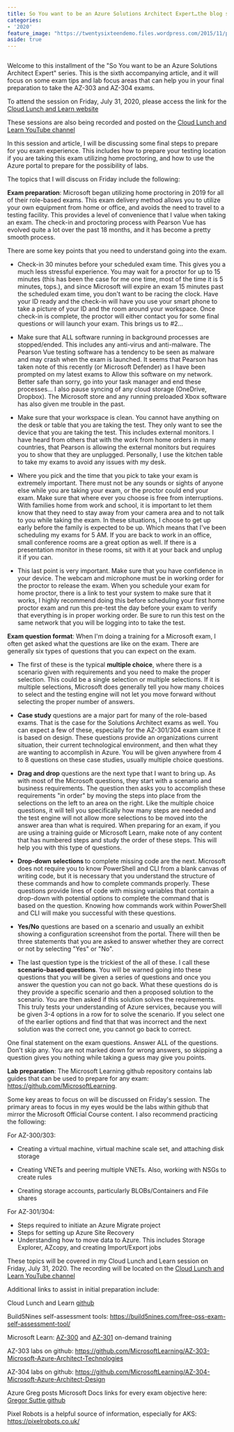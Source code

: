 ```yaml
---
title: So You want to be an Azure Solutions Architect Expert…the blog series...Labs and Exam Prep
categories:
- '2020'
feature_image: "https://twentysixteendemo.files.wordpress.com/2015/11/post.png"
aside: true
---
```




<div class="wp-block-image"><figure class="aligncenter size-large"><img src="https://captainhyperscaler.files.wordpress.com/2020/06/cll-azure-solution-architect-poster.jpg?w=1024" alt="" class="wp-image-689"/></figure></div>

Welcome to this installment of the "So You want to be an Azure Solutions Architect Expert" series. This is the sixth accompanying article, and it will focus on some exam tips and lab focus areas that can help you in your final preparation to take the AZ-303 and AZ-304 exams.

To attend the session on Friday, July 31, 2020, please access the link for the <a rel="noreferrer noopener" href="https://www.cloudlunchlearn.com/" target="_blank">Cloud Lunch and Learn website</a>

These sessions are also being recorded and posted on the <a rel="noreferrer noopener" href="https://www.youtube.com/channel/UCHZeZzSlTtmfgPozIq8J2Kw" target="_blank">Cloud Lunch and Learn YouTube channel</a>

In this session and article, I will be discussing some final steps to prepare for you exam experience. This includes how to prepare your testing location if you are taking this exam utilizing home proctoring, and how to use the Azure portal to prepare for the possibility of labs.

The topics that I will discuss on Friday include the following:

<strong>Exam preparation</strong>: Microsoft began utilizing home proctoring in 2019 for all of their role-based exams.  This exam delivery method allows you to utilize your own equipment from home or office, and avoids the need to travel to a testing facility.  This provides a level of convenience that I value when taking an exam.  The check-in and proctoring process with Pearson Vue has evolved quite a lot over the past 18 months, and it has become a pretty smooth process. 

There are some key points that you need to understand going into the exam.

- Check-in 30 minutes before your scheduled exam time.  This gives you a much less stressful experience.  You may wait for a proctor for up to 15 minutes (this has been the case for me one time, most of the time it is 5 minutes, tops.), and since Microsoft will expire an exam 15 minutes past the scheduled exam time, you don't want to be racing the clock.  Have your ID ready and the check-in will have you use your smart phone to take a picture of your ID and the room around your workspace.  Once check-in is complete, the proctor will either contact you for some final questions or will launch your exam.  This brings us to #2...

- Make sure that ALL software running in background processes are stopped/ended.  This includes any anti-virus and anti-malware.  The Pearson Vue testing software has a tendency to be seen as malware and may crash when the exam is launched.  It seems that Pearson has taken note of this recently (or Microsoft Defender) as I have been prompted on my latest exams to Allow this software on my network.  Better safe than sorry, go into your task manager and end these processes... I also pause syncing of any cloud storage (OneDrive, Dropbox).  The Microsoft store and any running preloaded Xbox software has also given me trouble in the past.

- Make sure that your workspace is clean.  You cannot have anything on the desk or table that you are taking the test.  They only want to see the device that you are taking the test.  This includes external monitors.  I have heard from others that with the work from home orders in many countries, that Pearson is allowing the external monitors but requires you to show that they are unplugged.  Personally, I use the kitchen table to take my exams to avoid any issues with my desk.

- Where you pick and the time that you pick to take your exam is extremely important.  There must not be any sounds or sights of anyone else while you are taking your exam, or the proctor could end your exam.  Make sure that where ever you choose is free from interruptions.  With families home from work and school, it is important to let them know that they need to stay away from your camera area and to not talk to you while taking the exam.  In these situations, I choose to get up early before the family is expected to be up.  Which means that I've been scheduling my exams for 5 AM.  If you are back to work in an office, small conference rooms are a great option as well.  If there is a presentation monitor in these rooms, sit with it at your back and unplug it if you can.

- This last point is very important.  Make sure that you have confidence in your device.  The webcam and microphone must be in working order for the proctor to release the exam.  When you schedule your exam for home proctor, there is a link to test your system to make sure that it works, I highly recommend doing this before scheduling your first home proctor exam and run this pre-test the day before your exam to verify that everything is in proper working order.  Be sure to run this test on the same network that you will be logging into to take the test.

<strong>Exam question format</strong>: When I'm doing a training for a Microsoft exam, I often get asked what the questions are like on the exam.  There are generally six types of questions that you can expect on the exam.

- The first of these is the typical <strong>multiple choice</strong>, where there is a scenario given with requirements and you need to make the proper selection.  This could be a single selection or multiple selections.  If it is multiple selections, Microsoft does generally tell you how many choices to select and the testing engine will not let you move forward without selecting the proper number of answers.

- <strong>Case study</strong> questions are a major part for many of the role-based exams.  That is the case for the Solutions Architect exams as well. You can expect a few of these, especially for the AZ-301/304 exam since it is based on design.  These questions provide an organizations current situation, their current technological environment, and then what they are wanting to accomplish in Azure.  You will be given anywhere from 4 to 8 questions on these case studies, usually multiple choice questions.

- <strong>Drag and drop</strong> questions are the next type that I want to bring up.  As with most of the Microsoft questions, they start with a scenario and business requirements.  The question then asks you to accomplish these requirements "in order" by moving the steps into place from the selections on the left to an area on the right.  Like the multiple choice questions, it will tell you specifically how many steps are needed and the test engine will not allow more selections to be moved into the answer area than what is required.  When preparing for an exam, if you are using a training guide or Microsoft Learn, make note of any content that has numbered steps and study the order of these steps.  This will help you with this type of questions.

- <strong>Drop-down selections </strong>to complete missing code are the next.  Microsoft does not require you to know PowerShell and CLI from a blank canvas of writing code, but it is necessary that you understand the structure of these commands and how to complete commands properly.  These questions provide lines of code with missing variables that contain a drop-down with potential options to complete the command that is based on the question.  Knowing how commands work within PowerShell and CLI will make you successful with these questions.

- <strong>Yes/No</strong> questions are based on a scenario and usually an exhibit showing a configuration screenshot from the portal.  There will then be three statements that you are asked to answer whether they are correct or not by selecting "Yes" or "No".

- The last question type is the trickiest of the all of these.  I call these <strong>scenario-based questions</strong>.  You will be warned going into these questions that you will be given a series of questions and once you answer the question you can not go back.  What these questions do is they provide a specific scenario and then a proposed solution to the scenario.  You are then asked if this solution solves the requirements.  This truly tests your understanding of Azure services, because you will be given 3-4 options in a row for to solve the scenario.  If you select one of the earlier options and find that that was incorrect and the next solution was the correct one, you cannot go back to correct.

One final statement on the exam questions.  Answer ALL of the questions.  Don't skip any.  You are not marked down for wrong answers, so skipping a question gives you nothing while taking a guess may give you points.  

<strong>Lab preparation</strong>: The Microsoft Learning github repository contains lab guides that can be used to prepare for any exam: <a rel="noreferrer noopener" href="https://github.com/MicrosoftLearning" target="_blank">https://github.com/MicrosoftLearning</a>. 

Some key areas to focus on will be discussed on Friday's session.  The primary areas to focus in my eyes would be the labs within github that mirror the Microsoft Official Course content.  I also recommend practicing the following:

For AZ-300/303:

- Creating a virtual machine, virtual machine scale set, and attaching   disk storage

- Creating VNETs and peering multiple VNETs.  Also, working with NSGs to create rules

- Creating storage accounts, particularly BLOBs/Containers and File  shares


For AZ-301/304:

- Steps required to initiate an Azure Migrate project
- Steps for setting up Azure Site Recovery
- Understanding how to move data to Azure. This includes Storage Explorer, AZcopy, and creating Import/Export jobs

These topics will be covered in my Cloud Lunch and Learn session on Friday, July 31, 2020. The recording will be located on the <a rel="noreferrer noopener" href="https://www.youtube.com/channel/UCHZeZzSlTtmfgPozIq8J2Kw" target="_blank">Cloud Lunch and Learn YouTube channel</a>

Additional links to assist in initial preparation include:

Cloud Lunch and Learn <a rel="noreferrer noopener" href="https://github.com/Cloud-Lunch-and-Learn/Cloud-Lunch-and-Learn-Sessions" target="_blank">github</a>

Build5Nines self-assessment tools: <a rel="noreferrer noopener" href="https://build5nines.com/free-oss-exam-self-assessment-tool/" target="_blank">https://build5nines.com/free-oss-exam-self-assessment-tool/</a>

Microsoft Learn: <a rel="noreferrer noopener" href="https://docs.microsoft.com/en-us/learn/certifications/exams/az-300?wt.mc_id=learningredirect_certs-web-wwl" target="_blank">AZ-300</a> and <a rel="noreferrer noopener" href="https://docs.microsoft.com/en-us/learn/certifications/exams/az-301?wt.mc_id=learningredirect_certs-web-wwl" target="_blank">AZ-301</a> on-demand training

AZ-303 labs on github: <a rel="noreferrer noopener" href="https://github.com/MicrosoftLearning/AZ-303-Microsoft-Azure-Architect-Technologies" target="_blank">https://github.com/MicrosoftLearning/AZ-303-Microsoft-Azure-Architect-Technologies</a>

AZ-304 labs on github: <a href="https://github.com/MicrosoftLearning/AZ-304-Microsoft-Azure-Architect-Design" target="_blank" rel="noreferrer noopener">https://github.com/MicrosoftLearning/AZ-304-Microsoft-Azure-Architect-Design</a>

Azure Greg posts Microsoft Docs links for every exam objective here: <a rel="noreferrer noopener" href="https://github.com/gsuttie/AzureResources/tree/master/Exams" target="_blank">Gregor Suttie github</a>

Pixel Robots is a helpful source of information, especially for AKS: <a rel="noreferrer noopener" href="https://pixelrobots.co.uk/" target="_blank">https://pixelrobots.co.uk/</a>
